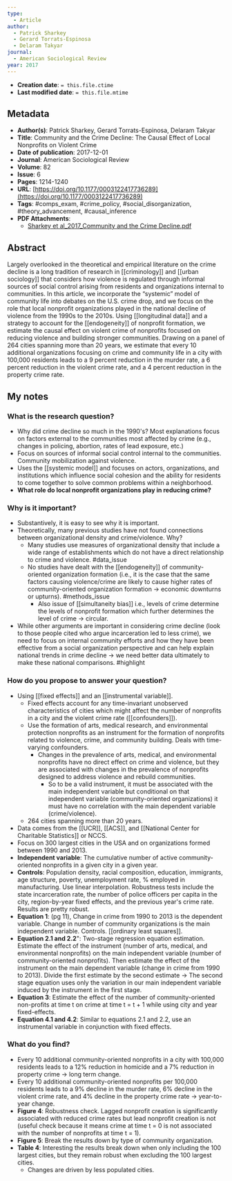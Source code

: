 ```yaml
---
type:
  - Article
author:
  - Patrick Sharkey
  - Gerard Torrats-Espinosa
  - Delaram Takyar
journal:
  - American Sociological Review
year: 2017
---
```


* **Creation date**: `= this.file.ctime`
* **Last modified date**: `= this.file.mtime`

## Metadata

* **Author(s)**: Patrick Sharkey, Gerard Torrats-Espinosa, Delaram Takyar
* **Title**: Community and the Crime Decline: The Causal Effect of Local Nonprofits on Violent Crime
* **Date of publication**: 2017-12-01
* **Journal**: American Sociological Review
* **Volume**: 82
* **Issue**: 6
* **Pages**: 1214-1240
* **URL**: [https://doi.org/10.1177/0003122417736289](https://doi.org/10.1177/0003122417736289)
* **Tags**: #comps_exam, #crime_policy, #social_disorganization, #theory_advancement, #causal_inference
* **PDF Attachments**:
  * [Sharkey et al_2017_Community and the Crime Decline.pdf](zotero://open-pdf/library/items/65ANSKL9)

## Abstract

Largely overlooked in the theoretical and empirical literature on the crime decline is a long tradition of research in [[criminology]] and [[urban sociology]] that considers how violence is regulated through informal sources of social control arising from residents and organizations internal to communities. In this article, we incorporate the “systemic” model of community life into debates on the U.S. crime drop, and we focus on the role that local nonprofit organizations played in the national decline of violence from the 1990s to the 2010s. Using [[longitudinal data]] and a strategy to account for the [[endogeneity]] of nonprofit formation, we estimate the causal effect on violent crime of nonprofits focused on reducing violence and building stronger communities. Drawing on a panel of 264 cities spanning more than 20 years, we estimate that every 10 additional organizations focusing on crime and community life in a city with 100,000 residents leads to a 9 percent reduction in the murder rate, a 6 percent reduction in the violent crime rate, and a 4 percent reduction in the property crime rate.

## My notes

### What is the research question?

* Why did crime decline so much in the 1990's? Most explanations focus on factors external to the communities most affected by crime (e.g., changes in policing, abortion, rates of lead exposure, etc.)
* Focus on sources of informal social control internal to the communities. Community mobilization against violence.
* Uses the [[systemic model]] and focuses on actors, organizations, and institutions which influence social cohesion and the ability for residents to come together to solve common problems within a neighborhood.
* **What role do local nonprofit organizations play in reducing crime?**

### Why is it important?

* Substantively, it is easy to see why it is important.
* Theoretically, many previous studies have not found connections between organizational density and crime/violence. Why?
	* Many studies use measures of organizational density that include a wide range of establishments which do not have a direct relationship to crime and violence. #data_issue
	* No studies have dealt with the [[endogeneity]] of community-oriented organization formation (i.e., it is the case that the same factors causing violence/crime are likely to cause higher rates of community-oriented organization formation -> economic downturns or upturns). #methods_issue
		* Also issue of [[simultaneity bias]] i.e., levels of crime determine the levels of nonprofit formation which further determines the level of crime -> circular.
* While other arguments are important in considering crime decline (look to those people cited who argue incarceration led to less crime), we need to focus on internal community efforts and how they have been effective from a social organization perspective and can help explain national trends in crime decline -> we need better data ultimately to make these national comparisons. #highlight 

### How do you propose to answer your question?

* Using [[fixed effects]] and an [[instrumental variable]].
	* Fixed effects account for any time-invariant unobserved characteristics of cities which might affect the number of nonprofits in a city and the violent crime rate ([[confounders]]).
	* Use the formation of arts, medical research, and environmental protection nonprofits as an instrument for the formation of nonprofits related to violence, crime, and community building. Deals with time-varying confounders.
		* Changes in the prevalence of arts, medical, and environmental nonprofits have no direct effect on crime and violence, but they are associated with changes in the prevalence of nonprofits designed to address violence and rebuild communities.
			* So to be a valid instrument, it must be associated with the main independent variable but conditional on that independent variable (community-oriented organizations) it must have no correlation with the main dependent variable (crime/violence).
	* 264 cities spanning more than 20 years.
* Data comes from the [[UCR]], [[ACS]], and [[National Center for Charitable Statistics]] or NCCS.
* Focus on 300 largest cities in the USA and on organizations formed between 1990 and 2013.
* **Independent variable**: The cumulative number of active community-oriented nonprofits in a given city in a given year.
* **Controls**: Population density, racial composition, education, immigrants, age structure, poverty, unemployment rate, % employed in manufacturing. Use linear interpolation. Robustness tests include the state incarceration rate, the number of police officers per capita in the city, region-by-year fixed effects, and the previous year's crime rate. Results are pretty robust.
* **Equation 1**: (pg 11), Change in crime from 1990 to 2013 is the dependent variable. Change in number of community organizations is the main independent variable. Controls. [[ordinary least squares]].
* **Equation 2.1 and 2.2**": Two-stage regression equation estimation. Estimate the effect of the instrument (number of arts, medical, and environmental nonprofits) on the main independent variable (number of community-oriented nonprofits). Then estimate the effect of the instrument on the main dependent variable (change in crime from 1990 to 2013). Divide the first estimate by the second estimate -> The second stage equation uses only the variation in our main independent variable induced by the instrument in the first stage.
* **Equation 3**: Estimate the effect of the number of community-oriented non-profits at time t on crime at time t = t + 1 while using city and year fixed-effects.
* **Equation 4.1 and 4.2**: Similar to equations 2.1 and 2.2, use an instrumental variable in conjunction with fixed effects.

### What do you find?

* Every 10 additional community-oriented nonprofits in a city with 100,000 residents leads to a 12% reduction in homicide and a 7% reduction in property crime -> long term change.
* Every 10 additional community-oriented nonprofits per 100,000 residents leads to a 9% decline in the murder rate, 6% decline in the violent crime rate, and 4% decline in the property crime rate -> year-to-year change.
* **Figure 4**: Robustness check. Lagged nonprofit creation is significantly associated with reduced crime rates but lead nonprofit creation is not (useful check because it means crime at time t = 0 is not associated with the number of nonprofits at time t = 1).
* **Figure 5**: Break the results down by type of community organization.
* **Table 4**: Interesting the results break down when only including the 100 largest cities, but they remain robust when excluding the 100 largest cities.
	* Changes are driven by less populated cities.